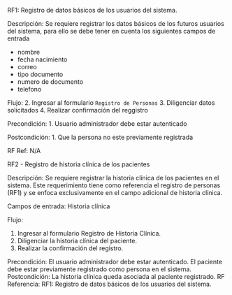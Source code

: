 
RF1: Registro de datos básicos de los usuarios del sistema.

Descripción: Se requiere registrar los datos básicos de los futuros usuarios del sistema, para ello se debe tener en cuenta los siguientes campos de entrada

- nombre
- fecha nacimiento
- correo
- tipo documento
- numero de documento
- telefono

Flujo: 
    2. Ingresar al formulario `Registro de Personas`
    3. Diligenciar datos solicitados
    4. Realizar confirmación del reggistro

Precondición:
    1. Usuario administrador debe estar autenticado

Postcondición:
    1. Que la persona no este previamente registrada

RF Ref: N/A



RF2 - Registro de historia clínica de los pacientes

Descripción:
Se requiere registrar la historia clínica de los pacientes en el sistema. Este requerimiento tiene como referencia el registro de personas (RF1) y se enfoca exclusivamente en el campo adicional de historia clínica.

Campos de entrada:
    Historia clínica

Flujo:
  1. Ingresar al formulario Registro de Historia Clínica.
  2. Diligenciar la historia clínica del paciente.
  3. Realizar la confirmación del registro.
     
Precondición:
    El usuario administrador debe estar autenticado.
    El paciente debe estar previamente registrado como persona en el sistema.
Postcondición:
    La historia clínica queda asociada al paciente registrado.
    RF Referencia:
    RF1: Registro de datos básicos de los usuarios del sistema.
